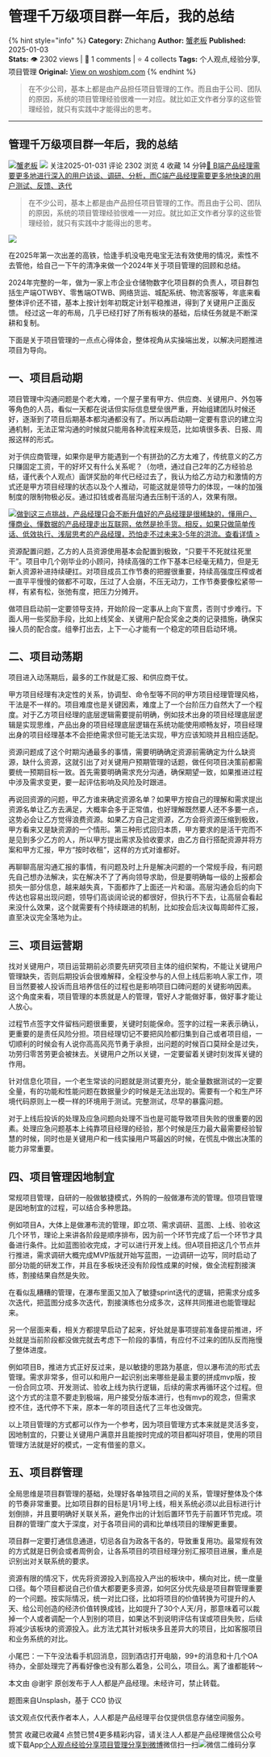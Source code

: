 # 管理千万级项目群一年后，我的总结
{% hint style="info" %}
**Category:** Zhichang
**Author:** [蟹老板](https://www.woshipm.com/u/178071)
**Published:** 2025-01-03  
**Stats:** 👁️ 2302 views | 💬 1 comments | ⭐ 4 collects
**Tags:** 个人观点,经验分享,项目管理
**Original:** [View on woshipm.com](https://www.woshipm.com/zhichang/6166096.html)
{% endhint %}
> 在不少公司，基本上都是由产品担任项目管理的工作。而且由于公司、团队的原因，系统的项目管理经验很难一一对应。就比如正文作者分享的这些管理经验，就只有实践中才能得出的思考。

---

## 管理千万级项目群一年后，我的总结

[![](https://static.woshipm.com/APP_U_202008_20200801185013_8328.jpeg?imageView2/1/w/72/h/72/q/100)](https://www.woshipm.com/u/178071)[蟹老板](https://www.woshipm.com/u/178071) ![](https://static.woshipm.com/tag/1101_1@2x.png) 关注2025-01-031 评论 2302 浏览 4 收藏 14 分钟[🔗 B端产品经理需要更多地进行深入的用户访谈、调研、分析，而C端产品经理需要更多地快速的用户测试、反馈、迭代](https://ke.qidianla.com/courses/bcpm)

> 在不少公司，基本上都是由产品担任项目管理的工作。而且由于公司、团队的原因，系统的项目管理经验很难一一对应。就比如正文作者分享的这些管理经验，就只有实践中才能得出的思考。

![](https://image.woshipm.com/2023/04/14/7791bb84-daa1-11ed-aee8-00163e0b5ff3.png)

在2025年第一次出差的高铁，恰逢手机没电充电宝无法有效使用的情况，索性不去管他，给自己一下午的清净来做一个2024年关于项目管理的回顾和总结。

2024年完整的一年，做为一家上市企业仓储物数字化项目群的负责人，项目群包括生产端OTWBY、零售端OTWB、网络货运、城配系统、物流客服等，年底来看整体评价还不错，基本上按计划年初既定计划平稳推进，得到了关键用户正面反馈。 经过这一年的布局，几乎已经打好了所有板块的基础，后续任务就是不断深耕和复制。

下面是关于项目管理的一点点心得体会，整体视角从实操端出发，以解决问题推进项目为导向。

## 一、项目启动期

项目管理中沟通问题是个老大难，一个屋子里有甲方、供应商、关键用户、外包等等角色的人员，看似一天都在说话但实际信息壁垒很严重，开始组建团队时候还好，逐渐到了项目后期基本都沟通都没有了。所以再启动期一定要有意识的建立沟通机制，无法正常沟通的时候就只能用各种流程来规范，比如填很多表、日报、周报这样的形式。

对于供应商管理，如果你是甲方能遇到一个有拼劲的乙方太难了，传统意义的乙方只赚固定工资，干的好坏又有什么关系呢？（勿喷，通过自己2年的乙方经验总结，谨代表个人观点）画饼奖励的年代已经过去了，我认为给乙方动力和激情的方式还是甲方项目经理的状态以及个人推动，可能这就是领导力的体现，一味的加强制度的限制物极必反。通过扣钱或者高层沟通去压制干活的人，效果有限。

[![](https://image.woshipm.com/2023/07/27/1788a218-2c7f-11ee-b91f-00163e0b5ff3.png)做到这三点挑战，产品经理只会不断升值好的产品经理是很稀缺的，懂用户、懂商业、懂数据的产品经理走出互联网，依然是抢手货。相反，如果只做简单传话、低效执行、浅层思考的产品经理，恐怕走不过未来3-5年的洪流。查看详情 >](https://ke.qidianla.com/courses/bcpm)

资源配置问题，乙方的人员资源使用基本会配置到极致，“只要干不死就往死里干”。项目中几个刚毕业的小顾问，持续高强的工作下基本已经毫无精力，但是无新人资源补进持续硬扛。对项目成员工作节奏的把握很重要，持续高强度压榨或者一直平平慢慢的做都不可取，压过了人会崩，不压无动力，工作节奏要像松紧带一样，有紧有松，张弛有度，把压力分摊开。

做项目启动前一定要领导支持，开始阶段一定事从上向下宣贯，否则寸步难行。下面人用一些奖励手段，比如上线奖金、关键用户配合奖金之类的记录措施，确保实操人员的配合度。组拳打出去，上下一心才能有一个稳定的项目启动环境。

## 二、项目动荡期

项目进入动荡期后，最多的工作就是汇报、和供应商干仗。

甲方项目经理有决定性的关系，协调型、命令型等不同的甲方项目经理管理风格，干法是不一样的。项目难度也是关键因素，难度上了一个台阶压力自然大了一个程度。对于乙方项目经理的底层逻辑需要提前明确，例如技术出身的项目经理底层逻辑是实现思维，产品出身的项目经理底层逻辑在系统功能使用顺畅友好，项目经理出身的项目经理基本不会拒绝需求但可能无法实现，甲方应该知晓并且相应适配。

资源问题成了这个时期沟通最多的事情，需要明确确定资源前需确定为什么缺资源，缺什么资源，这就引出了对关键用户预期管理的话题，做任何项目决策前都需要统一预期目标一致。首先需要明确需求充分沟通，确保期望一致，如果推进过程中涉及需求变更，要一起评估影响及风险及时跟进。

再说回资源的问题，甲乙方谁来确定资源名单？如果甲方按自己的理解和需求提出资源名单让乙方去满足，大概率会多于正常值，也好理解既然要人还不多要一点，这势必会让乙方觉得浪费资源。如果乙方自己定资源，乙方会将资源压缩到极致，甲方看来又是缺资源的一个情形。第三种形式回归本质，甲方要求的是活干完而不是见到多少乙方的人，所以甲方提出需求及验收要求，由乙方自行搭配资源并将方案和甲方汇报，甲方“按时收租”，这样的方式对谁都好。

再聊聊高层沟通汇报的事情，有问题及时上升是解决问题的一个常规手段，有问题先自己想办法解决，实在解决不了了再向领导求助，但是要明确每一级的上报都会损失一部分信息，越来越失真，下面都炸了上面还一片和谐。高层沟通会后的向下传达也容易出现问题，领导们高谈阔论说的都很好，但执行不下去，让高层会看起来没什么效果，这个就需要有个持续跟进的机制，比如按会后决议每周邮件汇报，直至决议完全落地为止。

## 三、项目运营期

找对关键用户，项目运营期前必须要先研究项目主体的组织架构，不能让关键用户管理缺失，否则后期投诉会很难解释，全程没参与的人但上线后影响人家工作，项目当然要被人投诉而且培养信任的过程也是影响项目口碑问题的关键影响因素。 这个角度来看，项目管理的本质就是人的管理，管好人才能做好事，做好事才能让人放心。

过程节点签字文件留档问题很重要，关键时刻能保命。签字的过程一来表示确认，更重要的是责任风险分担。项目经理切记不要把风险都归集到自己或者项目组，一切顺利的时候会有人说你高高风亮节勇于承担，出问题的时候百口莫辩全是过失，功劳归零苦劳更会被抹去。关键用户之所以关键，一定要留着关键时刻发挥关键的作用。

针对信息化项目，一个老生常谈的问题就是测试要充分，能全量数据测试的一定要全量，有的功能和性能问题在数据量少的时候是无法出现的。需要有一个和生产环境代码原则上一模一样的环境用于测试。完整测试，尽早的暴露问题。

对于上线后投诉的处理及应急问题向处理不当也是可能导致项目失败的很重要的因素。处理应急问题基本上纯靠项目经理的经验，那个时候是压力最大最需要经验智慧的时候，同时也是关键用户和一线实操用户骂最凶的时候，在慌乱中做出决策的能力非常重要。

## 四、项目管理因地制宜

常规项目管理，自研的一般做敏捷模式，外购的一般做瀑布流的管理。但项目管理是因地制宜的过程，可以结合多种思路。

例如项目A，大体上是做瀑布流的管理，即立项、需求调研、蓝图、上线、验收这几个环节，理论上来讲各阶段是顺序排布，因为前一个环节完成了后一个环节才具备进行条件。比如蓝图验收完成，才可以进行开发上线。但A项目把这几个节点并行推进，需求调研大概完成MVP版就开始写蓝图，一边调研一边写，同时启动了部分功能的研发工作，并且在多板块还没有阶段性成果的时候，做全流程割接演练，割接结果自然是失败。

在看似乱糟糟的管理，在瀑布里面又加入了敏捷sprint迭代的逻辑，把需求分成多次迭代，把蓝图分成多次迭代，割接演练也分成多次，这样共同推进也能管理起来。

另一个层面来看，相关方都提早启动了起来，好处就是事项提前准备提前推进，坏处就是当前阶段都没做完就去考虑下一阶段的事情，有应付不过来的团队反而拖慢了整体进度。

例如项目B，推进方式正好反过来，是以敏捷的思路为基底，但以瀑布流的形式去管理。需求非常多，但可以和用户一起识别出来哪些是最主要的拼成mvp版，按一份合同立项、开发测试、验收上线为执行逻辑，后续的需求再循环这个过程。但这个方式的注意不要走到极端，用户接受分版本进行，也有mvp的观念，但需求控不住，迭代停不下来，原本一年的项目迭代了三年也没做完。

以上项目管理的方式都可以作为一个参考，因为项目管理方式本来就是灵活多变，因地制宜的，只要让关键用户满意并且能按时完成的项目都叫好项目，使用的项目管理方法就是好的模式，一定有借鉴的意义。

## 五、项目群管理

全局思维是项目群管理的基础，处理好各单独项目之间的关系，管理好整体及个体的节奏非常重要。比如项目群的目标是1月1号上线，相关系统必须以此目标进行计划倒排，并且要明确好关联关系，避免作出的计划后置环节先于前置环节完成。项目群的管理广度大于深度，对于各项目间的调和比单线项目的理解更重要。

项目群一定要打通信息通道，切忌各自为政各干各的，导致重复用功。最常规有效的方式就是日例会或者周例会，让各系项目的项目经理分别汇报项目进展，重点是识别出对关联系统的要求。

资源有限的情况下，优先将资源投入到高投入产出的板块中，横向对比，统一度量口径。每个项目都说自己价值大都要更多资源，如何区分优先级是项目群管理重要的一个问题。按实际情况，统一对比口径，比如将项目的价值转换为可提升的人天、给公司创造的经济价值转换成钱，比如提升了30个人天/月，那意味着可以裁掉一个人或者调配一个人到别的项目，如果达不到说明评估有误或项目失败，后续将减少该板块的资源投入。此方法尤其针对板块多且差异大的项目，比如客服项目和业务系统的对比。

小尾巴：一下午没法看手机回消息，回到酒店打开电脑，99+的消息和十几个OA待办，全部处理完了再看好像也没有那么着急，公司么，项目么。离了谁都能转～

本文由 @谢宇 原创发布于人人都是产品经理。未经许可，禁止转载。

题图来自Unsplash，基于 CC0 协议

该文观点仅代表作者本人，人人都是产品经理平台仅提供信息存储空间服务。

赞赏 收藏已收藏4 点赞已赞4更多精彩内容，请关注人人都是产品经理微信公众号或下载App[个人观点](https://www.woshipm.com/tag/%e4%b8%aa%e4%ba%ba%e8%a7%82%e7%82%b9)[经验分享](https://www.woshipm.com/tag/%e7%bb%8f%e9%aa%8c%e5%88%86%e4%ba%ab)[项目管理](https://www.woshipm.com/tag/%e9%a1%b9%e7%9b%ae%e7%ae%a1%e7%90%86)[分享到微博](https://service.weibo.com/share/share.php?appkey=2775287854&title=管理千万级项目群一年后，我的总结&url=https://www.woshipm.com/zhichang/6166096.html&pic=https://image.woshipm.com/2023/04/14/7791bb84-daa1-11ed-aee8-00163e0b5ff3.png)微信扫一扫![微信二维码](https://api.pwmqr.com/qrcode/create/?url=https://www.woshipm.com/zhichang/6166096.html)分享